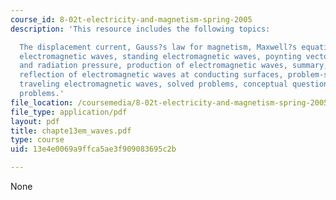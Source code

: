 ```yaml
---
course_id: 8-02t-electricity-and-magnetism-spring-2005
description: 'This resource includes the following topics:

  The displacement current, Gauss?s law for magnetism, Maxwell?s equations, plane
  electromagnetic waves, standing electromagnetic waves, poynting vector, momentum
  and radiation pressure, production of electromagnetic waves, summary, appendix:
  reflection of electromagnetic waves at conducting surfaces, problem-solving strategy:
  traveling electromagnetic waves, solved problems, conceptual questions, and additional
  problems.'
file_location: /coursemedia/8-02t-electricity-and-magnetism-spring-2005/13e4e0069a9ffca5ae3f909083695c2b_chapte13em_waves.pdf
file_type: application/pdf
layout: pdf
title: chapte13em_waves.pdf
type: course
uid: 13e4e0069a9ffca5ae3f909083695c2b

---
```

None